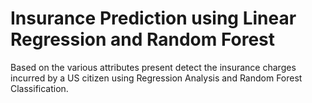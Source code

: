 # Insurance Prediction using Linear Regression and Random Forest
Based on the various attributes present detect the insurance charges incurred by a US citizen using Regression Analysis and Random Forest Classification.
